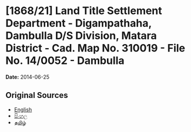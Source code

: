 # [1868/21] Land Title Settlement Department - Digampathaha, Dambulla D/S Division, Matara District - Cad. Map No. 310019 - File No. 14/0052 - Dambulla

**Date:** 2014-06-25

## Original Sources

- [English](https://documents.gov.lk/view/extra-gazettes/2014/6/1868-21_E.pdf)
- [සිංහල](https://documents.gov.lk/view/extra-gazettes/2014/6/1868-21_S.pdf)
- [தமிழ்](https://documents.gov.lk/view/extra-gazettes/2014/6/1868-21_T.pdf)
